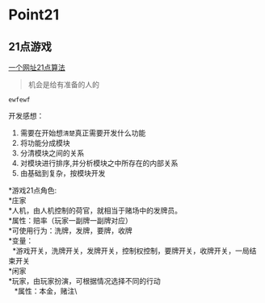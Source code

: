 Point21
=========================================
21点游戏
-------------------------------------
[一个网址21点算法](https://www.douban.com/note/273781969/)
>机会是给有准备的人的

`ewfewf`

开发感想：
1. 需要在开始想`清楚`真正需要开发什么功能
2. 将功能分成模块
3. 分清模块之间的关系
4. 对模块进行排序,并分析模块之中所存在的内部关系
5. 由基础到复杂，按模块开发

*游戏21点角色:\
 *庄家\
  *人机，由人机控制的荷官，就相当于赌场中的发牌员。\
  *属性：赔率（玩家一副牌一副牌对应）\
  *可使用行为：洗牌，发牌，要牌，收牌\
  *变量：\
   *游戏开关，洗牌开关，发牌开关，控制权控制，要牌开关，收牌开关，一局结束开关\
 *闲家\
  *玩家，由玩家扮演，可根据情况选择不同的行动\
    *属性：本金，赌注\
    
